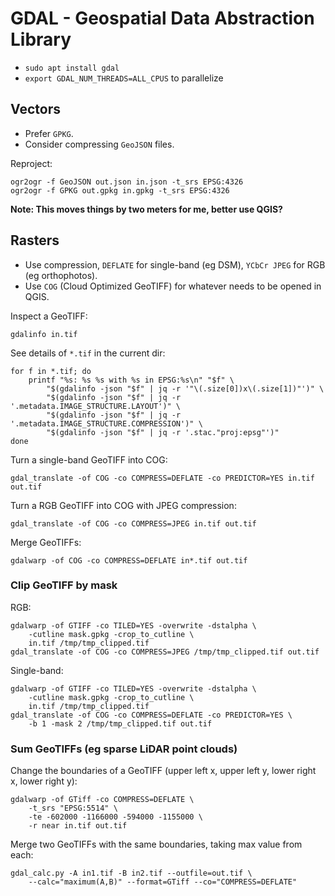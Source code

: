 # GDAL - Geospatial Data Abstraction Library

- `sudo apt install gdal`
- `export GDAL_NUM_THREADS=ALL_CPUS` to parallelize


## Vectors

- Prefer `GPKG`.
- Consider compressing `GeoJSON` files.

Reproject:
```
ogr2ogr -f GeoJSON out.json in.json -t_srs EPSG:4326
ogr2ogr -f GPKG out.gpkg in.gpkg -t_srs EPSG:4326
```

**Note: This moves things by two meters for me, better use QGIS?**



## Rasters

- Use compression, `DEFLATE` for single-band (eg DSM), `YCbCr JPEG` for RGB (eg orthophotos).
- Use `COG` (Cloud Optimized GeoTIFF) for whatever needs to be opened in QGIS.

Inspect a GeoTIFF:
```
gdalinfo in.tif
```

See details of `*.tif` in the current dir:
```
for f in *.tif; do           
	printf "%s: %s %s with %s in EPSG:%s\n" "$f" \
		"$(gdalinfo -json "$f" | jq -r '"\(.size[0])x\(.size[1])"')" \
		"$(gdalinfo -json "$f" | jq -r '.metadata.IMAGE_STRUCTURE.LAYOUT')" \
		"$(gdalinfo -json "$f" | jq -r '.metadata.IMAGE_STRUCTURE.COMPRESSION')" \
		"$(gdalinfo -json "$f" | jq -r '.stac."proj:epsg"')"
done
```

Turn a single-band GeoTIFF into COG:
```
gdal_translate -of COG -co COMPRESS=DEFLATE -co PREDICTOR=YES in.tif out.tif
```

Turn a RGB GeoTIFF into COG with JPEG compression:
```
gdal_translate -of COG -co COMPRESS=JPEG in.tif out.tif
```

Merge GeoTIFFs:
```
gdalwarp -of COG -co COMPRESS=DEFLATE in*.tif out.tif
```

### Clip GeoTIFF by mask

RGB:
```
gdalwarp -of GTIFF -co TILED=YES -overwrite -dstalpha \
    -cutline mask.gpkg -crop_to_cutline \
    in.tif /tmp/tmp_clipped.tif
gdal_translate -of COG -co COMPRESS=JPEG /tmp/tmp_clipped.tif out.tif
```

Single-band:
```
gdalwarp -of GTIFF -co TILED=YES -overwrite -dstalpha \
    -cutline mask.gpkg -crop_to_cutline \
    in.tif /tmp/tmp_clipped.tif
gdal_translate -of COG -co COMPRESS=DEFLATE -co PREDICTOR=YES \
	-b 1 -mask 2 /tmp/tmp_clipped.tif out.tif
```

### Sum GeoTIFFs (eg sparse LiDAR point clouds)

Change the boundaries of a GeoTIFF (upper left x, upper left y, lower right x, lower right y):
```
gdalwarp -of GTiff -co COMPRESS=DEFLATE \
	-t_srs "EPSG:5514" \
	-te -602000 -1166000 -594000 -1155000 \
	-r near in.tif out.tif
```

Merge two GeoTIFFs with the same boundaries, taking max value from each:
```
gdal_calc.py -A in1.tif -B in2.tif --outfile=out.tif \
	--calc="maximum(A,B)" --format=GTiff --co="COMPRESS=DEFLATE"
```
